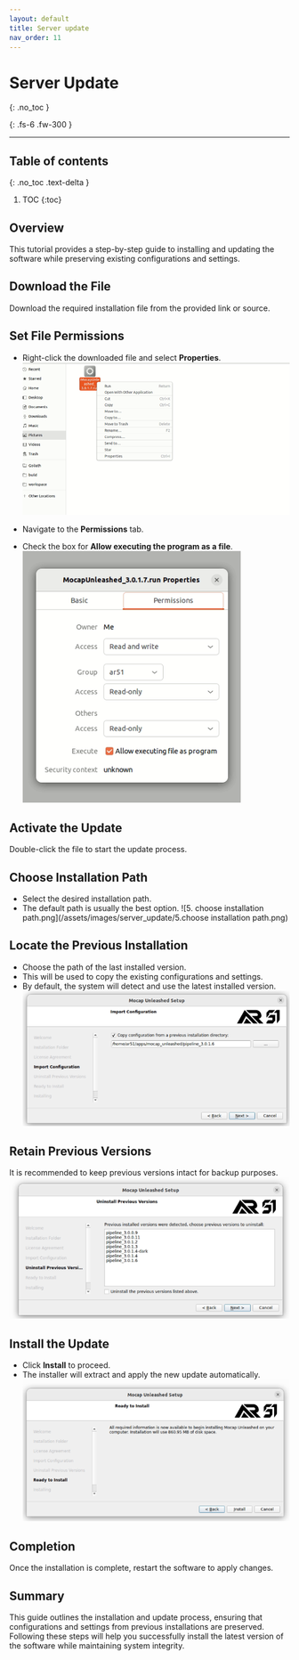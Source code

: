 ```yaml
---
layout: default
title: Server update
nav_order: 11
---
```



# Server Update
{: .no_toc }

{: .fs-6 .fw-300 }



---
## Table of contents
{: .no_toc .text-delta }

1. TOC
{:toc}


## Overview
This tutorial provides a step-by-step guide to installing and updating the software while preserving existing configurations and settings.


## Download the File
Download the required installation file from the provided link or source.

## Set File Permissions
* Right-click the downloaded file and select **Properties**.
![2.right_click_file.png](/assets/images/server_update/2.right_click_file.png)

* Navigate to the **Permissions** tab.
* Check the box for **Allow executing the program as a file**.
![3.add_execute_permissions.png](/assets/images/server_update/3.add_execute_permissions.png)

## Activate the Update

Double-click the file to start the update process.

## Choose Installation Path
* Select the desired installation path.
* The default path is usually the best option.
![5. choose installation path.png](/assets/images/server_update/5.choose installation path.png)


## Locate the Previous Installation
* Choose the path of the last installed version.
* This will be used to copy the existing configurations and settings.
* By default, the system will detect and use the latest installed version.
![6.choose_the_last_install_path.png](/assets/images/server_update/6.choose_the_last_install_path.png)

## Retain Previous Versions
It is recommended to keep previous versions intact for backup purposes.
![7.previous_versions.png](/assets/images/server_update/7.previous_versions.png)

##  Install the Update
* Click **Install** to proceed.
* The installer will extract and apply the new update automatically.
![8.install.png](/assets/images/server_update/8.install.png)

## Completion
Once the installation is complete, restart the software to apply changes.

## Summary
This guide outlines the installation and update process, ensuring that configurations and settings from previous installations are preserved. Following these steps will help you successfully install the latest version of the software while maintaining system integrity.

